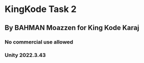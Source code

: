 # KingKode Task 2
## By BAHMAN Moazzen for King Kode Karaj
### No commercial use allowed
### Unity 2022.3.43
